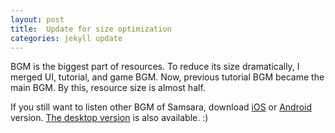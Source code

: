 ```yaml
---
layout: post
title:  Update for size optimization
categories: jekyll update
---
```


BGM is the biggest part of resources. To reduce its size dramatically, I merged UI, tutorial, and game BGM. Now, previous tutorial BGM became the main BGM. By this, resource size is almost half.

If you still want to listen other BGM of Samsara, download [iOS](https://itunes.apple.com/app/samsara-stones-of-eternity/id1196258279) or [Android](https://play.google.com/store/apps/details?id=com.blindcatstudio.samsara) version. [The desktop version](https://blindcatstudio.itch.io/samsara) is also available. :)